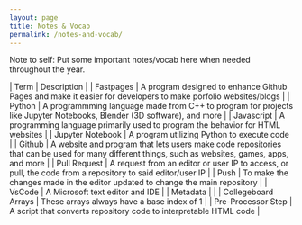 ```yaml
---
layout: page
title: Notes & Vocab
permalink: /notes-and-vocab/
---
```


Note to self: Put some important notes/vocab here when needed throughout the year.

| Term | Description |
| Fastpages | A program designed to enhance Github Pages and make it easier for developers to make porfolio websites/blogs |
| Python | A programmming language made from C++ to program for projects like Jupyter Notebooks, Blender (3D software), and more |
| Javascript | A programming language primarily used to program the behavior for HTML websites |
| Jupyter Notebook | A program utilizing Python to execute code |
| Github | A website and program that lets users make code repositories that can be used for many different things, such as websites, games, apps, and more |
| Pull Request | A request from an editor or user IP to access, or pull, the code from a repository to said editor/user IP |
| Push | To make the changes made in the editor updated to change the main repository |
| VsCode | A Microsoft text editor and IDE |
| Metadata |  |
| Collegeboard Arrays | These arrays always have a base index of 1 |
| Pre-Processor Step | A script that converts repository code to interpretable HTML code |
